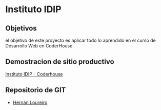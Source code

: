 
# Instituto IDIP

## Objetivos

el objetivo de este proyecto es aplicar todo lo aprendido en el curso de Desarrollo Web en CoderHouse






## Demostracion de sitio productivo

[Instituto IDIP - Coderhouse](https://p0t1.github.io/CoderHouse_IDIP/)

   
## Repositorio de GIT

- [Hernán Loureiro](https://github.com/p0t1/CoderHouse_IDIP)


  
  